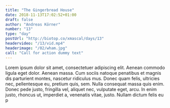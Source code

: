 ```yaml
---
title: "The Gingerbread House"
date: 2018-11-13T17:02:52+01:00
draft: false
author: "Andreas Körner"
number: "13"
type: "day"
postUrl: "http://biotop.co/xmascal/days/13"
headervideo: "/13/vid.mp4"
headerimage: "/02/wham.jpg"
call: "Call for action dummy text"
---
```

Lorem ipsum dolor sit amet, consectetuer adipiscing elit. Aenean commodo ligula eget dolor. Aenean massa. Cum sociis natoque penatibus et magnis dis parturient montes, nascetur ridiculus mus. Donec quam felis, ultricies nec, pellentesque eu, pretium quis, sem. Nulla consequat massa quis enim. Donec pede justo, fringilla vel, aliquet nec, vulputate eget, arcu. In enim justo, rhoncus ut, imperdiet a, venenatis vitae, justo. Nullam dictum felis eu p
<!--more-->
